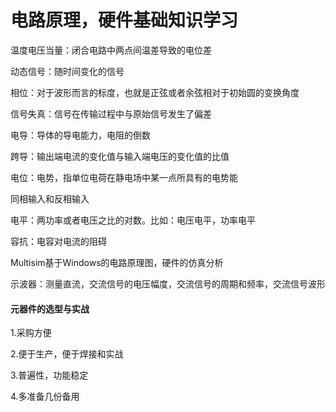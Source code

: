 # 电路原理，硬件基础知识学习



温度电压当量：闭合电路中两点间温差导致的电位差

动态信号：随时间变化的信号

相位：对于波形而言的标度，也就是正弦或者余弦相对于初始圆的变换角度

信号失真：信号在传输过程中与原始信号发生了偏差

电导：导体的导电能力，电阻的倒数

跨导：输出端电流的变化值与输入端电压的变化值的比值

电位：电势，指单位电荷在静电场中某一点所具有的电势能

同相输入和反相输入

电平：两功率或者电压之比的对数。比如：电压电平，功率电平

容抗：电容对电流的阻碍



Multisim基于Windows的电路原理图，硬件的仿真分析

示波器：测量直流，交流信号的电压幅度，交流信号的周期和频率，交流信号波形

#### 元器件的选型与实战

1.采购方便

2.便于生产，便于焊接和实战

3.普遍性，功能稳定

4.多准备几份备用